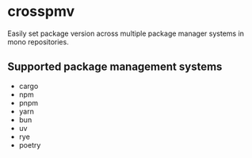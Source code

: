 # crosspmv

Easily set package version across multiple package manager systems in mono repositories.

## Supported package management systems

- cargo
- npm
- pnpm
- yarn
- bun
- uv
- rye
- poetry
